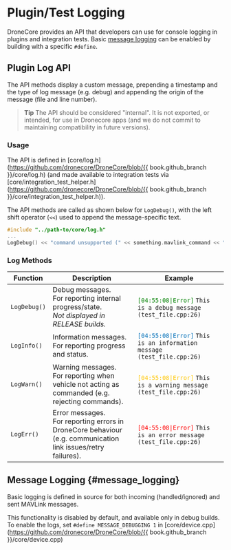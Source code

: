 # Plugin/Test Logging

DroneCore provides an API that developers can use for console logging in plugins and integration tests. Basic [message logging](#message_logging) can be enabled by building with a specific `#define`.


## Plugin Log API

The API methods display a custom message, prepending a timestamp and the type of log message (e.g. debug) and appending the origin of the message (file and line number).

> **Tip** The API should be considered "internal". It is not exported, or intended, for use in Dronecore apps (and we do not commit to maintaining compatibility in future versions).

### Usage

The API is defined in [core/log.h](https://github.com/dronecore/DroneCore/blob/{{ book.github_branch }}/core/log.h) (and made available to integration tests via [core/integration_test_helper.h](https://github.com/dronecore/DroneCore/blob/{{ book.github_branch }}/core/integration_test_helper.h)). 

The API methods are called as shown below for `LogDebug()`, with the left shift operator (`<<`) used to append the message-specific text.

```cpp
#include "../path-to/core/log.h"
...
LogDebug() << "command unsupported (" << something.mavlink_command << ").";
```

### Log Methods

Function | Description | Example
--- | --- | ---
`LogDebug()` | Debug messages.<br> For reporting internal progress/state.<br>*Not displayed in RELEASE builds.* | <code style="color:green;">[04:55:08&#124;Error]</code> `This is a debug message (test_file.cpp:26)`
`LogInfo()` | Information messages.<br>For reporting progress and status. | <code style="color:#006fb8;">[04:55:08&#124;Error]</code> `This is an information message (test_file.cpp:26)`
`LogWarn()` | Warning messages.<br>For reporting when vehicle not acting as commanded (e.g. rejecting commands). | <code style="color:#ffc706;">[04:55:08&#124;Error]</code> `This is a warning message (test_file.cpp:26)`
`LogErr()` | Error messages.<br>For reporting errors in DroneCore behaviour (e.g. communication link issues/retry failures). | <code style="color:red;">[04:55:08&#124;Error]</code> `This is an error message (test_file.cpp:26)`


## Message Logging {#message_logging}

Basic logging is defined in source for both incoming (handled/ignored) and sent MAVLink messages.

This functionality is disabled by default, and available only in debug builds. To enable the logs, set `#define MESSAGE_DEBUGGING 1` in [core/device.cpp](https://github.com/dronecore/DroneCore/blob/{{ book.github_branch }}/core/device.cpp)

<!-- Added: https://github.com/dronecore/DroneCore/pull/194 -->